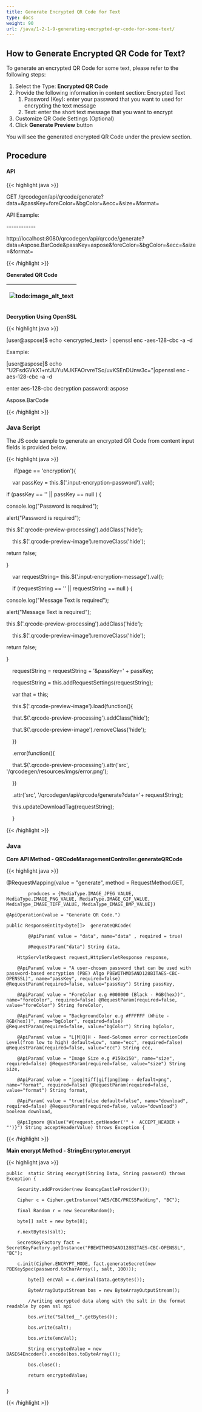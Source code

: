 ```yaml
---
title: Generate Encrypted QR Code for Text
type: docs
weight: 90
url: /java/1-2-1-9-generating-encrypted-qr-code-for-some-text/
---
```


## **How to Generate Encrypted QR Code for Text?**
To generate an encrypted QR Code for some text, please refer to the following steps:

1. Select the Type: **Encrypted QR Code**
1. Provide the following information in content section: Encrypted Text 
   1. Password (Key): enter your password that you want to used for encrypting the text message
   1. Text: enter the short text message that you want to encrypt 
1. Customize QR Code Settings (Optional)
1. Click **Generate Preview** button

You will see the generated encrypted QR Code under the preview section.

## **Procedure**
#### **API**
{{< highlight java >}}

 GET /qrcodegen/api/qrcode/generate?data=<Short Message Text>&passKey=<Password>foreColor=&bgColor=&ecc=&size=&format=


API Example:

\------------

http://localhost:8080/qrcodegen/api/qrcode/generate?data=Aspose.BarCode&passKey=aspose&foreColor=&bgColor=&ecc=&size=&format=


{{< /highlight >}}

**Generated QR Code**
  
|<p>![todo:image_alt_text](1-2-1-9-generating-encrypted-qr-code-for-some-text_1.png)</p><p></p>|
| :- |
  
**Decryption Using OpenSSL**

{{< highlight java >}}

 [user@aspose]$ echo <encrypted_text> | openssl enc -aes-128-cbc -a -d


Example:

[user@aspose]$ echo "U2FsdGVkX1+ntJUYuMJKFAOrvreTSo/uvKSEnDUnw3c="|openssl enc -aes-128-cbc -a -d

enter aes-128-cbc decryption password: aspose

Aspose.BarCode

{{< /highlight >}}
  
### **Java Script**
The JS code sample to generate an encrypted QR Code from content input fields is provided below.

{{< highlight java >}}

      if(page == 'encryption'){



     var passKey = this.$('.input-encryption-password').val();

   if (passKey == '' || passKey == null ) {

   console.log("Password is required");

   alert("Password is required");

   this.$('.qrcode-preview-processing').addClass('hide');

     this.$('.qrcode-preview-image').removeClass('hide');

   return false;

   }



     var requestString= this.$('.input-encryption-message').val();



     if (requestString == '' || requestString == null ) {

   console.log("Message Text is required");

   alert("Message Text is required");

   this.$('.qrcode-preview-processing').addClass('hide');

     this.$('.qrcode-preview-image').removeClass('hide');

   return false;

   }



     requestString = requestString + '&passKey=' + passKey;

     requestString = this.addRequestSettings(requestString);



     var that = this;



     this.$('.qrcode-preview-image').load(function(){

     that.$('.qrcode-preview-processing').addClass('hide');

     that.$('.qrcode-preview-image').removeClass('hide');

     })    

     .error(function(){

     that.$('.qrcode-preview-processing').attr('src', '/qrcodegen/resources/imgs/error.png');

     })

     .attr('src', '/qrcodegen/api/qrcode/generate?data='+ requestString);



     this.updateDownloadTag(requestString);

     }



{{< /highlight >}}

### **Java**  
**Core API Method - QRCodeManagementController.generateQRCode** 

{{< highlight java >}}

 @RequestMapping(value = "generate", method = RequestMethod.GET,

    		produces = {MediaType.IMAGE_JPEG_VALUE, MediaType.IMAGE_PNG_VALUE, MediaType.IMAGE_GIF_VALUE, MediaType_IMAGE_TIFF_VALUE, MediaType_IMAGE_BMP_VALUE})

    @ApiOperation(value = "Generate QR Code.")

    public ResponseEntity<byte[]>  generateQRCode(

    		@ApiParam( value = "data", name="data" , required = true)

    		@RequestParam("data") String data,

        HttpServletRequest request,HttpServletResponse response,

        @ApiParam( value = "A user-chosen password that can be used with password-based encryption (PBE) Algo PBEWITHMD5AND128BITAES-CBC-OPENSSL)", name="passKey", required=false) @RequestParam(required=false, value="passKey") String passKey,

        @ApiParam( value = "ForeColor e.g #000000 (Black - RGB(hex))", name="foreColor", required=false) @RequestParam(required=false, value="foreColor") String foreColor,

        @ApiParam( value = "BackgroundColor e.g #FFFFFF (White - RGB(hex))", name="bgColor", required=false) @RequestParam(required=false, value="bgColor") String bgColor,

        @ApiParam( value = "L|M|Q|H - Reed-Solomon error correctionCode Level(from low to high) default=Low", name="ecc", required=false) @RequestParam(required=false, value="ecc") String ecc,

        @ApiParam( value = "Image Size e.g #150x150", name="size", required=false) @RequestParam(required=false, value="size") String size,

        @ApiParam( value = "jpeg|tiff|gif|png|bmp - default=png", name="format", required=false) @RequestParam(required=false, value="format") String format,

        @ApiParam( value = "true|false default=false", name="download", required=false) @RequestParam(required=false, value="download") boolean download,

        @ApiIgnore @Value("#{request.getHeader('" +  ACCEPT_HEADER + "')}") String acceptHeaderValue) throws Exception {


{{< /highlight >}}
  
  
**Main** **encrypt Method - StringEncryptor.encrypt**  
  

{{< highlight java >}}

 	public  static String encrypt(String Data, String password) throws Exception {

		Security.addProvider(new BouncyCastleProvider());

		Cipher c = Cipher.getInstance("AES/CBC/PKCS5Padding", "BC");

		final Random r = new SecureRandom();

		byte[] salt = new byte[8];

		r.nextBytes(salt);

		SecretKeyFactory fact = SecretKeyFactory.getInstance("PBEWITHMD5AND128BITAES-CBC-OPENSSL", "BC");

		c.init(Cipher.ENCRYPT_MODE, fact.generateSecret(new PBEKeySpec(password.toCharArray(), salt, 100)));

		 	byte[] encVal = c.doFinal(Data.getBytes());

		 	ByteArrayOutputStream bos = new ByteArrayOutputStream();

		 	//writing encrypted data along with the salt in the format readable by open ssl api

		 	bos.write("Salted__".getBytes());

		 	bos.write(salt);

		 	bos.write(encVal);

		    String encryptedValue = new BASE64Encoder().encode(bos.toByteArray());

		    bos.close();

		    return encryptedValue;


	}

{{< /highlight >}}
